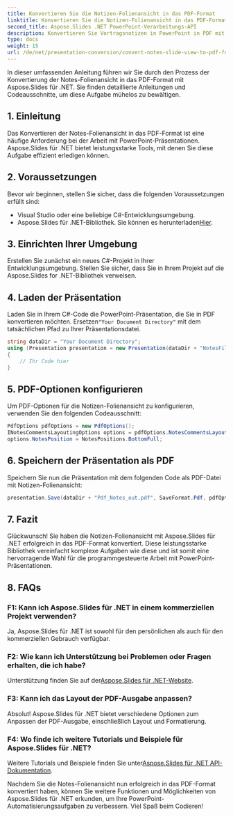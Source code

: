 ```yaml
---
title: Konvertieren Sie die Notizen-Folienansicht in das PDF-Format
linktitle: Konvertieren Sie die Notizen-Folienansicht in das PDF-Format
second_title: Aspose.Slides .NET PowerPoint-Verarbeitungs-API
description: Konvertieren Sie Vortragsnotizen in PowerPoint in PDF mit Aspose.Slides für .NET. Behalten Sie den Kontext bei und passen Sie das Layout mühelos an.
type: docs
weight: 15
url: /de/net/presentation-conversion/convert-notes-slide-view-to-pdf-format/
---
```


In dieser umfassenden Anleitung führen wir Sie durch den Prozess der Konvertierung der Notes-Folienansicht in das PDF-Format mit Aspose.Slides für .NET. Sie finden detaillierte Anleitungen und Codeausschnitte, um diese Aufgabe mühelos zu bewältigen.

## 1. Einleitung

Das Konvertieren der Notes-Folienansicht in das PDF-Format ist eine häufige Anforderung bei der Arbeit mit PowerPoint-Präsentationen. Aspose.Slides für .NET bietet leistungsstarke Tools, mit denen Sie diese Aufgabe effizient erledigen können.

## 2. Voraussetzungen

Bevor wir beginnen, stellen Sie sicher, dass die folgenden Voraussetzungen erfüllt sind:

- Visual Studio oder eine beliebige C#-Entwicklungsumgebung.
-  Aspose.Slides für .NET-Bibliothek. Sie können es herunterladen[Hier](https://releases.aspose.com/slides/net/).

## 3. Einrichten Ihrer Umgebung

Erstellen Sie zunächst ein neues C#-Projekt in Ihrer Entwicklungsumgebung. Stellen Sie sicher, dass Sie in Ihrem Projekt auf die Aspose.Slides for .NET-Bibliothek verweisen.

## 4. Laden der Präsentation

 Laden Sie in Ihrem C#-Code die PowerPoint-Präsentation, die Sie in PDF konvertieren möchten. Ersetzen`"Your Document Directory"` mit dem tatsächlichen Pfad zu Ihrer Präsentationsdatei.

```csharp
string dataDir = "Your Document Directory";
using (Presentation presentation = new Presentation(dataDir + "NotesFile.pptx"))
{
    // Ihr Code hier
}
```

## 5. PDF-Optionen konfigurieren

Um PDF-Optionen für die Notizen-Folienansicht zu konfigurieren, verwenden Sie den folgenden Codeausschnitt:

```csharp
PdfOptions pdfOptions = new PdfOptions();
INotesCommentsLayoutingOptions options = pdfOptions.NotesCommentsLayouting;
options.NotesPosition = NotesPositions.BottomFull;
```

## 6. Speichern der Präsentation als PDF

Speichern Sie nun die Präsentation mit dem folgenden Code als PDF-Datei mit Notizen-Folienansicht:

```csharp
presentation.Save(dataDir + "Pdf_Notes_out.pdf", SaveFormat.Pdf, pdfOptions);
```

## 7. Fazit

Glückwunsch! Sie haben die Notizen-Folienansicht mit Aspose.Slides für .NET erfolgreich in das PDF-Format konvertiert. Diese leistungsstarke Bibliothek vereinfacht komplexe Aufgaben wie diese und ist somit eine hervorragende Wahl für die programmgesteuerte Arbeit mit PowerPoint-Präsentationen.

## 8. FAQs

### F1: Kann ich Aspose.Slides für .NET in einem kommerziellen Projekt verwenden?

Ja, Aspose.Slides für .NET ist sowohl für den persönlichen als auch für den kommerziellen Gebrauch verfügbar.

### F2: Wie kann ich Unterstützung bei Problemen oder Fragen erhalten, die ich habe?

 Unterstützung finden Sie auf der[Aspose.Slides für .NET-Website](https://forum.aspose.com/slides/net/).

### F3: Kann ich das Layout der PDF-Ausgabe anpassen?

Absolut! Aspose.Slides für .NET bietet verschiedene Optionen zum Anpassen der PDF-Ausgabe, einschließlich Layout und Formatierung.

### F4: Wo finde ich weitere Tutorials und Beispiele für Aspose.Slides für .NET?

Weitere Tutorials und Beispiele finden Sie unter[Aspose.Slides für .NET API-Dokumentation](https://reference.aspose.com/slides/net/).

Nachdem Sie die Notes-Folienansicht nun erfolgreich in das PDF-Format konvertiert haben, können Sie weitere Funktionen und Möglichkeiten von Aspose.Slides für .NET erkunden, um Ihre PowerPoint-Automatisierungsaufgaben zu verbessern. Viel Spaß beim Codieren!